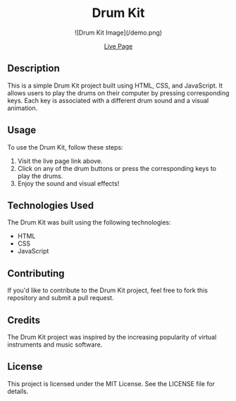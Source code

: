 <h1 align="center"> Drum Kit </h1>

<p align="center">
  ![Drum Kit Image](/demo.png)
<!--   <img src="![Drum Kit Image](/images/drumkit.jpg))" alt="Drum Kit" /> -->
</p>

<p align="center">
  <a href="https://aaeb-simon-game.netlify.app/">Live Page</a>
</p>

## Description

This is a simple Drum Kit project built using HTML, CSS, and JavaScript. It allows users to play the drums on their computer by pressing corresponding keys. Each key is associated with a different drum sound and a visual animation.

## Usage

To use the Drum Kit, follow these steps:

1. Visit the live page link above.
2. Click on any of the drum buttons or press the corresponding keys to play the drums.
3. Enjoy the sound and visual effects!

## Technologies Used

The Drum Kit was built using the following technologies:

- HTML
- CSS
- JavaScript

## Contributing

If you'd like to contribute to the Drum Kit project, feel free to fork this repository and submit a pull request.

## Credits

The Drum Kit project was inspired by the increasing popularity of virtual instruments and music software.

## License

This project is licensed under the MIT License. See the LICENSE file for details.
